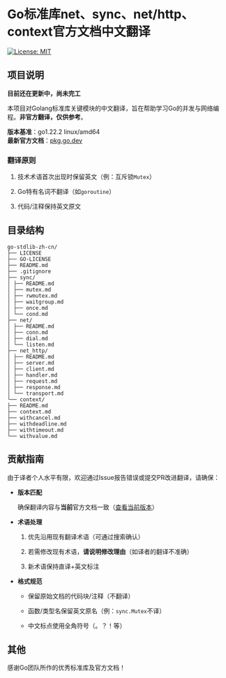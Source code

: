 # Go标准库net、sync、net/http、context官方文档中文翻译

[![License: MIT](https://img.shields.io/badge/License-MIT-yellow.svg)](https://opensource.org/licenses/MIT)

## 项目说明

**目前还在更新中，尚未完工**

本项目对Golang标准库关键模块的中文翻译，旨在帮助学习Go的并发与网络编程。**非官方翻译，仅供参考**。

**版本基准**：go1.22.2 linux/amd64  
**最新官方文档**：[pkg.go.dev](https://pkg.go.dev/)

### 翻译原则

1. 技术术语首次出现时保留英文（例：互斥锁`Mutex`）

2. Go特有名词不翻译（如`goroutine`）

3. 代码/注释保持英文原文

## 目录结构

```text
go-stdlib-zh-cn/
├── LICENSE 
├── GO-LICENSE 
├── README.md 
├── .gitignore 
├── sync/ 
│ ├── README.md 
│ ├── mutex.md 
│ ├── rwmutex.md 
│ ├── waitgroup.md 
│ ├── once.md 
│ └── cond.md 
├── net/ 
│ ├── README.md 
│ ├── conn.md 
│ ├── dial.md 
│ └── listen.md 
├── net_http/ 
│ ├── README.md 
│ ├── server.md 
│ ├── client.md 
│ ├── handler.md 
│ ├── request.md 
│ ├── response.md 
│ └── transport.md 
└── context/ 
├── README.md 
├── context.md 
├── withcancel.md 
├── withdeadline.md 
├── withtimeout.md 
└── withvalue.md 
```

## 贡献指南

由于译者个人水平有限，欢迎通过Issue报告错误或提交PR改进翻译，请确保：

- **版本匹配**  

  确保翻译内容与**当前**官方文档一致（[查看当前版本](https://pkg.go.dev/)）

- **术语处理**  

  1. 优先沿用现有翻译术语（可通过搜索确认）

  2. 若需修改现有术语，**请说明修改理由**（如译者的翻译不准确）

  3. 新术语保持直译+英文标注

- **格式规范**  

  - 保留原始文档的代码块/注释（不翻译）

  - 函数/类型名保留英文原名（例：`sync.Mutex`不译）  

  - 中文标点使用全角符号（。？！等）

## 其他

感谢Go团队所作的优秀标准库及官方文档！
